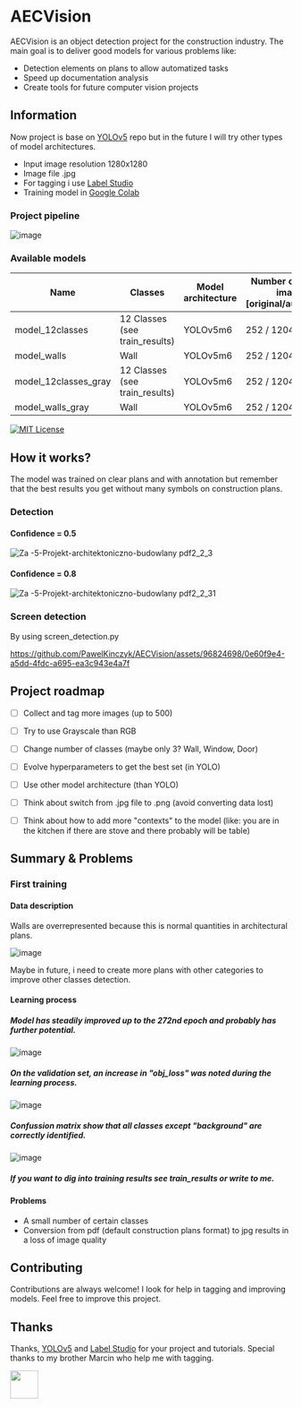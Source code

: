 
# AECVision

AECVision is an object detection project for the construction industry. The main goal is to deliver good models for various problems like:
- Detection elements on plans to allow automatized tasks
- Speed up documentation analysis
- Create tools for future computer vision projects 

## Information

Now project is base on [YOLOv5](https://github.com/ultralytics/yolov5) repo but in the future I will try other types of model architectures.

- Input image resolution 1280x1280
- Image file .jpg
- For tagging i use [Label Studio](https://labelstud.io/)
- Training model in [Google Colab](https://colab.google/) 

### Project pipeline
![image](https://github.com/PawelKinczyk/AECVision/assets/96824698/3a8048ff-2d91-4bd8-bc95-834dd4cc1ec7)

### Available models

| Name | Classes | Model architecture | Number of training images [original/augmented] | Color |
|------|---------|--------------------|------------------------------------------------|-------|
| model_12classes | 12 Classes (see train_results) |  YOLOv5m6 | 252 / 1204 | RGB |
| model_walls | Wall |  YOLOv5m6 | 252 / 1204 | RGB |
| model_12classes_gray | 12 Classes (see train_results) |  YOLOv5m6 | 252 / 1204 | GRAY |
| model_walls_gray | Wall |  YOLOv5m6 | 252 / 1204 | GRAY |

[![MIT License](https://img.shields.io/badge/License-GPLv3-blue.svg)](https://github.com/PawelKinczyk/AECVision/blob/main/LICENSE) 

## How it works?

The model was trained on clear plans and with annotation but remember that the best results you get without many symbols on construction plans. 

### Detection
#### Confidence = 0.5
![Za -5-Projekt-architektoniczno-budowlany pdf2_2_3](https://github.com/PawelKinczyk/AECVision/assets/96824698/f26e7b79-2da5-42d9-8490-d8eed6da295e)

#### Confidence = 0.8
![Za -5-Projekt-architektoniczno-budowlany pdf2_2_31](https://github.com/PawelKinczyk/AECVision/assets/96824698/3a28a1b9-8124-434c-8af8-8033a32b8e68)

### Screen detection
By using screen_detection.py

https://github.com/PawelKinczyk/AECVision/assets/96824698/0e60f9e4-a5dd-4fdc-a695-ea3c943e4a7f

## Project roadmap

- [ ]  Collect and tag more images (up to 500)
- [ ]  Try to use Grayscale than RGB
- [ ]  Change number of classes (maybe only 3? Wall, Window, Door)
- [ ]  Evolve hyperparameters to get the best set (in YOLO)
- [ ]  Use other model architecture (than YOLO)
- [ ]  Think about switch from .jpg file to .png (avoid converting data lost)
- [ ]  Think about how to add more "contexts" to the model (like: you are in the kitchen if there are stove and there probably will be table)


## Summary & Problems

### First training
#### Data description
Walls are overrepresented because this is normal quantities in architectural plans.

![image](https://github.com/PawelKinczyk/AECVision/assets/96824698/97386b7d-19fe-4136-962a-5b99707d823d)

Maybe in future, i need to create more plans with other categories to improve other classes detection.

#### Learning process
##### Model has steadily improved up to the 272nd epoch and probably has further potential.

![image](https://github.com/PawelKinczyk/AECVision/assets/96824698/abc451d1-2ea0-497d-bbf7-9b5a6ca45d62)

##### On the validation set, an increase in "obj_loss" was noted during the learning process.

![image](https://github.com/PawelKinczyk/AECVision/assets/96824698/f1217a7b-fc9f-4d62-a7b3-862025eedf28)

##### Confussion matrix show that all classes except "background" are correctly identified.

![image](https://github.com/PawelKinczyk/AECVision/assets/96824698/f4c0b780-fff5-4bf7-a138-2e4333206a8f)

##### If you want to dig into training results see train_results or write to me.

#### Problems
- A small number of certain classes
- Conversion from pdf (default construction plans format) to jpg results in a loss of image quality

## Contributing

Contributions are always welcome! I look for help in tagging and improving models. Feel free to improve this project.


## Thanks

Thanks, [YOLOv5](https://github.com/ultralytics/yolov5) and [Label Studio](https://labelstud.io/) for your project and tutorials.
Special thanks to my brother Marcin who help me with tagging.

<a href="https://www.buymeacoffee.com/produktywnl" target="blank"><img align="center" src="https://img.shields.io/badge/Buy_Me_A_Coffee-FFDD00?style=for-the-badge&logo=buy-me-a-coffee&logoColor=black" title = "Buy me coffee" alt="" height="50" /></a>
